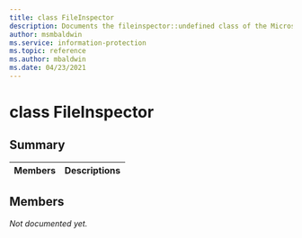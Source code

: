 ```yaml
---
title: class FileInspector 
description: Documents the fileinspector::undefined class of the Microsoft Information Protection (MIP) SDK.
author: msmbaldwin
ms.service: information-protection
ms.topic: reference
ms.author: mbaldwin
ms.date: 04/23/2021
---
```


# class FileInspector 
  
## Summary
 Members                        | Descriptions                                
--------------------------------|---------------------------------------------
  
## Members
_Not documented yet._
